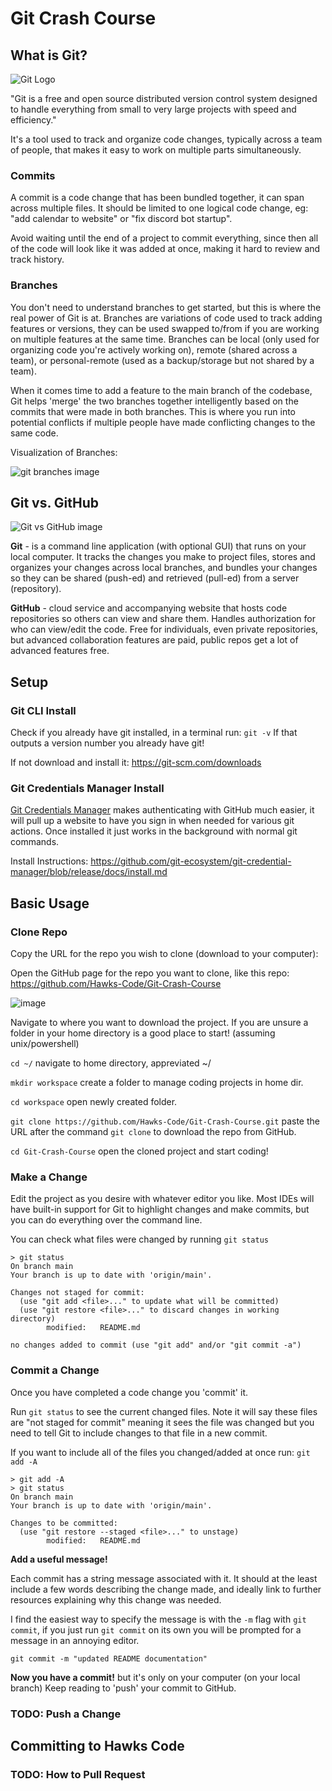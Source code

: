 # Git Crash Course

## What is Git?
![Git Logo](https://git-scm.com/images/logo@2x.png)

"Git is a free and open source distributed version control system designed to handle everything from small to very large projects with speed and efficiency."

It's a tool used to track and organize code changes, typically across a team of people, that makes it easy to work on multiple parts simultaneously. 

### Commits
A commit is a code change that has been bundled together, it can span across multiple files. It should be limited to one logical code change, eg: "add calendar to website" or "fix discord bot startup". 

Avoid waiting until the end of a project to commit everything, since then all of the code will look like it was added at once, making it hard to review and track history.

### Branches
You don't need to understand branches to get started, but this is where the real power of Git is at. Branches are variations of code used to track adding features or versions, they can be used swapped to/from if you are working on multiple features at the same time. Branches can be local (only used for organizing code you're actively working on), remote (shared across a team), or personal-remote (used as a backup/storage but not shared by a team). 

When it comes time to add a feature to the main branch of the codebase, Git helps 'merge' the two branches together intelligently based on the commits that were made in both branches. This is where you run into potential conflicts if multiple people have made conflicting changes to the same code. 

Visualization of Branches:

![git branches image](https://user-images.githubusercontent.com/1256329/80170009-f9d03200-85b4-11ea-94d3-3041887565ac.png)

## Git vs. GitHub
![Git vs GitHub image](https://www.simplilearn.com/ice9/free_resources_article_thumb/git_vs_github2.jpg)

**Git** - is a command line application (with optional GUI) that runs on your local computer. It tracks the changes you make to project files, stores and organizes your changes across local branches, and bundles your changes so they can be shared (push-ed) and retrieved (pull-ed) from a server (repository).

**GitHub** - cloud service and accompanying website that hosts code repositories so others can view and share them. Handles authorization for who can view/edit the code. Free for individuals, even private repositories, but advanced collaboration features are paid, public repos get a lot of advanced features free.

## Setup
### Git CLI Install
Check if you already have git installed, in a terminal run: `git -v` If that outputs a version number you already have git!

If not download and install it: https://git-scm.com/downloads

### Git Credentials Manager Install
[Git Credentials Manager](https://github.com/git-ecosystem/git-credential-manager?tab=readme-ov-file) makes authenticating with GitHub much easier, it will pull up a website to have you sign in when needed for various git actions. Once installed it just works in the background with normal git commands.

Install Instructions: https://github.com/git-ecosystem/git-credential-manager/blob/release/docs/install.md


## Basic Usage
### Clone Repo
Copy the URL for the repo you wish to clone (download to your computer):

Open the GitHub page for the repo you want to clone, like this repo: https://github.com/Hawks-Code/Git-Crash-Course

![image](https://drive.google.com/uc?export=view&id=1ewnJ-T4IkxMIQ3DVXTTUL0vwlbjImD-z)

Navigate to where you want to download the project. If you are unsure a folder in your home directory is a good place to start! (assuming unix/powershell)

```cd ~/``` navigate to home directory, appreviated ~/

```mkdir workspace``` create a folder to manage coding projects in home dir.

```cd workspace``` open newly created folder.

```git clone https://github.com/Hawks-Code/Git-Crash-Course.git``` paste the URL after the command ```git clone``` to download the repo from GitHub.

```cd Git-Crash-Course``` open the cloned project and start coding!


### Make a Change
Edit the project as you desire with whatever editor you like. Most IDEs will have built-in support for Git to highlight changes and make commits, but you can do everything over the command line.

You can check what files were changed by running ```git status```

```
> git status
On branch main
Your branch is up to date with 'origin/main'.

Changes not staged for commit:
  (use "git add <file>..." to update what will be committed)
  (use "git restore <file>..." to discard changes in working directory)
        modified:   README.md

no changes added to commit (use "git add" and/or "git commit -a")
```

### Commit a Change
Once you have completed a code change you 'commit' it.

Run ```git status``` to see the current changed files. Note it will say these files are "not staged for commit" meaning it sees the file was changed but you need to tell Git to include changes to that file in a new commit. 

If you want to include all of the files you changed/added at once run: ```git add -A```
```
> git add -A
> git status
On branch main
Your branch is up to date with 'origin/main'.

Changes to be committed:
  (use "git restore --staged <file>..." to unstage)
        modified:   README.md
```

**Add a useful message!**

Each commit has a string message associated with it. It should at the least include a few words describing the change made, and ideally link to further resources explaining why this change was needed.

I find the easiest way to specify the message is with the ```-m``` flag with ```git commit```, if you just run ```git commit``` on its own you will be prompted for a message in an annoying editor.

```git commit -m "updated README documentation"```

**Now you have a commit!** but it's only on your computer (on your local branch) Keep reading to 'push' your commit to GitHub.

### TODO: Push a Change

## Committing to Hawks Code
### TODO: How to Pull Request
